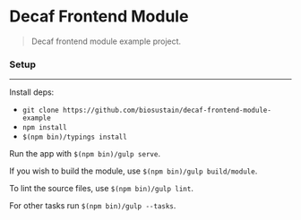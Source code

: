 # Decaf Frontend Module
> Decaf frontend module example project.

### Setup
---------
Install deps:
* `git clone https://github.com/biosustain/decaf-frontend-module-example`
* `npm install`
* `$(npm bin)/typings install`

Run the app with `$(npm bin)/gulp serve`.

If you wish to build the module, use `$(npm bin)/gulp build/module`.

To lint the source files, use `$(npm bin)/gulp lint`.

For other tasks run `$(npm bin)/gulp --tasks`.
